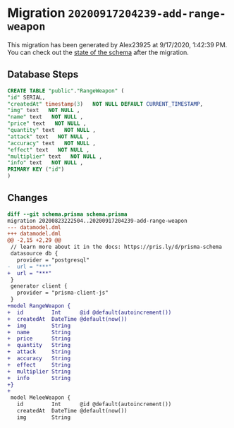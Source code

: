 # Migration `20200917204239-add-range-weapon`

This migration has been generated by Alex23925 at 9/17/2020, 1:42:39 PM.
You can check out the [state of the schema](./schema.prisma) after the migration.

## Database Steps

```sql
CREATE TABLE "public"."RangeWeapon" (
"id" SERIAL,
"createdAt" timestamp(3)   NOT NULL DEFAULT CURRENT_TIMESTAMP,
"img" text   NOT NULL ,
"name" text   NOT NULL ,
"price" text   NOT NULL ,
"quantity" text   NOT NULL ,
"attack" text   NOT NULL ,
"accuracy" text   NOT NULL ,
"effect" text   NOT NULL ,
"multiplier" text   NOT NULL ,
"info" text   NOT NULL ,
PRIMARY KEY ("id")
)
```

## Changes

```diff
diff --git schema.prisma schema.prisma
migration 20200823222504..20200917204239-add-range-weapon
--- datamodel.dml
+++ datamodel.dml
@@ -2,15 +2,29 @@
 // learn more about it in the docs: https://pris.ly/d/prisma-schema
 datasource db {
   provider = "postgresql"
-  url = "***"
+  url = "***"
 }
 generator client {
   provider = "prisma-client-js"
 }
+model RangeWeapon {
+  id         Int      @id @default(autoincrement())
+  createdAt  DateTime @default(now())
+  img        String
+  name       String
+  price      String
+  quantity   String
+  attack     String
+  accuracy   String
+  effect     String
+  multiplier String
+  info       String
+}
+
 model MeleeWeapon {
   id         Int      @id @default(autoincrement())
   createdAt  DateTime @default(now())
   img        String
```


